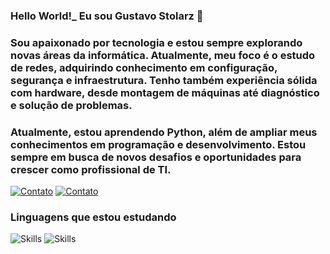 
### Hello World!_ Eu sou Gustavo Stolarz 🌌
### Sou apaixonado por tecnologia e estou sempre explorando novas áreas da informática. Atualmente, meu foco é o estudo de redes, adquirindo conhecimento em configuração, segurança e infraestrutura. Tenho também experiência sólida com hardware, desde montagem de máquinas até diagnóstico e solução de problemas.

### Atualmente, estou aprendendo Python, além de ampliar meus conhecimentos em programação e desenvolvimento. Estou sempre em busca de novos desafios e oportunidades para crescer como profissional de TI.


[![Contato](https://img.shields.io/badge/Instagram-E4405F?style=for-the-badge&logo=instagram&logoColor=white)](https://www.instagram.com/gustastolarz/)
[![Contato](https://img.shields.io/badge/LinkedIn-0077B5?style=for-the-badge&logo=linkedin&logoColor=white)](https://www.linkedin.com/in/gustavo-stolarz-martins-1298a62b0/)

### Linguagens que estou estudando
![Skills](https://img.shields.io/badge/Python-3776AB?style=for-the-badge&logo=python&logoColor=white)
![Skills](https://img.shields.io/badge/Java-ED8B00?style=for-the-badge&logo=openjdk&logoColor=white)
